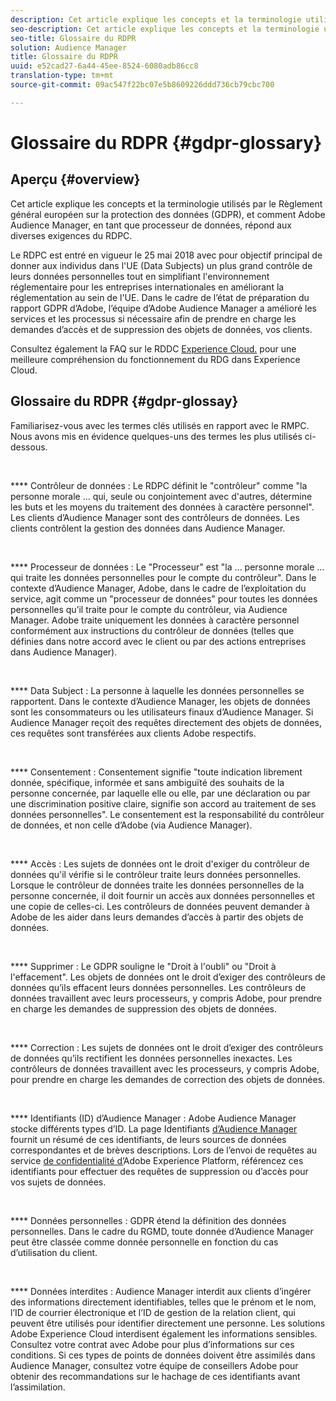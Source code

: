 ```yaml
---
description: Cet article explique les concepts et la terminologie utilisés par le Règlement général européen sur la protection des données (GDPR), et comment Adobe Audience Manager, en tant que processeur de données, répond aux diverses exigences du RDPC.
seo-description: Cet article explique les concepts et la terminologie utilisés par le Règlement général européen sur la protection des données (GDPR), et comment Adobe Audience Manager, en tant que processeur de données, répond aux diverses exigences du RDPC.
seo-title: Glossaire du RDPR
solution: Audience Manager
title: Glossaire du RDPR
uuid: e52cad27-6a44-45ee-8524-6080adb86cc8
translation-type: tm+mt
source-git-commit: 09ac547f22bc07e5b8609226ddd736cb79cbc700

---
```



# Glossaire du RDPR {#gdpr-glossary}

## Aperçu {#overview}

Cet article explique les concepts et la terminologie utilisés par le Règlement général européen sur la protection des données (GDPR), et comment Adobe Audience Manager, en tant que processeur de données, répond aux diverses exigences du RDPC.

Le RDPC est entré en vigueur le 25 mai 2018 avec pour objectif principal de donner aux individus dans l'UE (Data Subjects) un plus grand contrôle de leurs données personnelles tout en simplifiant l'environnement réglementaire pour les entreprises internationales en améliorant la réglementation au sein de l'UE. Dans le cadre de l’état de préparation du rapport GDPR d’Adobe, l’équipe d’Adobe Audience Manager a amélioré les services et les processus si nécessaire afin de prendre en charge les demandes d’accès et de suppression des objets de données, vos clients.

Consultez également la FAQ sur le RDDC [Experience Cloud.](https://www.adobe.io/apis/cloudplatform/gdpr/docs/alldocs.html#!api-specification/markdown/narrative/gdpr/gdpr-faq.md) pour une meilleure compréhension du fonctionnement du RDG dans Experience Cloud.

## Glossaire du RDPR {#gdpr-glossay}

Familiarisez-vous avec les termes clés utilisés en rapport avec le RMPC. Nous avons mis en évidence quelques-uns des termes les plus utilisés ci-dessous.

 

**** Contrôleur de données : Le RDPC définit le "contrôleur" comme "la personne morale ... qui, seule ou conjointement avec d'autres, détermine les buts et les moyens du traitement des données à caractère personnel". Les clients d’Audience Manager sont des contrôleurs de données. Les clients contrôlent la gestion des données dans Audience Manager.

 

**** Processeur de données : Le "Processeur" est "la ... personne morale ... qui traite les données personnelles pour le compte du contrôleur". Dans le contexte d’Audience Manager, Adobe, dans le cadre de l’exploitation du service, agit comme un "processeur de données" pour toutes les données personnelles qu’il traite pour le compte du contrôleur, via Audience Manager. Adobe traite uniquement les données à caractère personnel conformément aux instructions du contrôleur de données (telles que définies dans notre accord avec le client ou par des actions entreprises dans Audience Manager).

 

**** Data Subject : La personne à laquelle les données personnelles se rapportent. Dans le contexte d’Audience Manager, les objets de données sont les consommateurs ou les utilisateurs finaux d’Audience Manager. Si Audience Manager reçoit des requêtes directement des objets de données, ces requêtes sont transférées aux clients Adobe respectifs.

 

**** Consentement : Consentement signifie "toute indication librement donnée, spécifique, informée et sans ambiguïté des souhaits de la personne concernée, par laquelle elle ou elle, par une déclaration ou par une discrimination positive claire, signifie son accord au traitement de ses données personnelles". Le consentement est la responsabilité du contrôleur de données, et non celle d’Adobe (via Audience Manager).

 

**** Accès : Les sujets de données ont le droit d'exiger du contrôleur de données qu'il vérifie si le contrôleur traite leurs données personnelles. Lorsque le contrôleur de données traite les données personnelles de la personne concernée, il doit fournir un accès aux données personnelles et une copie de celles-ci. Les contrôleurs de données peuvent demander à Adobe de les aider dans leurs demandes d’accès à partir des objets de données.

 

**** Supprimer : Le GDPR souligne le "Droit à l'oubli" ou "Droit à l'effacement". Les objets de données ont le droit d’exiger des contrôleurs de données qu’ils effacent leurs données personnelles. Les contrôleurs de données travaillent avec leurs processeurs, y compris Adobe, pour prendre en charge les demandes de suppression des objets de données.

 

**** Correction : Les sujets de données ont le droit d’exiger des contrôleurs de données qu’ils rectifient les données personnelles inexactes. Les contrôleurs de données travaillent avec les processeurs, y compris Adobe, pour prendre en charge les demandes de correction des objets de données.

 

**** Identifiants (ID) d’Audience Manager : Adobe Audience Manager stocke différents types d’ID. La page Identifiants [d’Audience Manager](data-privacy-ids.md) fournit un résumé de ces identifiants, de leurs sources de données correspondantes et de brèves descriptions. Lors de l’envoi de requêtes au service [de confidentialité d’](https://www.adobe.io/apis/experienceplatform/home/services/privacy-service.html)Adobe Experience Platform, référencez ces identifiants pour effectuer des requêtes de suppression ou d’accès pour vos sujets de données.

 

**** Données personnelles : GDPR étend la définition des données personnelles. Dans le cadre du RGMD, toute donnée d’Audience Manager peut être classée comme donnée personnelle en fonction du cas d’utilisation du client.

 

**** Données interdites : Audience Manager interdit aux clients d’ingérer des informations directement identifiables, telles que le prénom et le nom, l’ID de courrier électronique et l’ID de gestion de la relation client, qui peuvent être utilisés pour identifier directement une personne. Les solutions Adobe Experience Cloud interdisent également les informations sensibles. Consultez votre contrat avec Adobe pour plus d’informations sur ces conditions. Si ces types de points de données doivent être assimilés dans Audience Manager, consultez votre équipe de conseillers Adobe pour obtenir des recommandations sur le hachage de ces identifiants avant l’assimilation.
